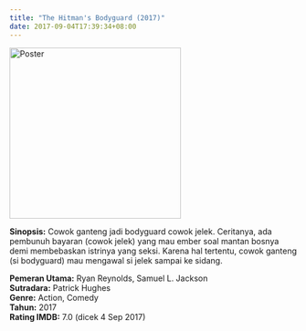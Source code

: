 ```yaml
---
title: "The Hitman's Bodyguard (2017)"
date: 2017-09-04T17:39:34+08:00
---
```


<img src="/img/poster/film-the-hitman-s-bodyguard-2017.jpg" alt="Poster" style="width: 300px;"/>

**Sinopsis:** Cowok ganteng jadi bodyguard cowok jelek. Ceritanya, ada pembunuh bayaran (cowok jelek) yang mau ember soal mantan bosnya demi membebaskan istrinya yang seksi. Karena hal tertentu, cowok ganteng (si bodyguard) mau mengawal si jelek sampai ke sidang.

**Pemeran Utama:** Ryan Reynolds, Samuel L. Jackson  
**Sutradara:** Patrick Hughes  
**Genre:** Action, Comedy  
**Tahun:** 2017  
**Rating IMDB:** 7.0 (dicek 4 Sep 2017)